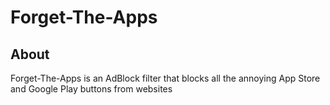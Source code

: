 # Forget-The-Apps

## About
Forget-The-Apps is an AdBlock filter that blocks all the annoying App Store and Google Play buttons from websites
